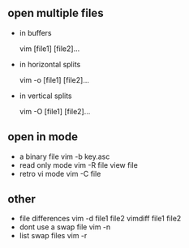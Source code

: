 ## open multiple files
- in buffers

    vim [file1] [file2]...
- in horizontal splits

    vim -o [file1] [file2]...
- in vertical splits

    vim -O [file1] [file2]...

## open in mode
- a binary file
    vim -b key.asc
- read only mode
    vim -R file
    view file
- retro vi mode
    vim -C file


## other
- file differences
    vim -d file1 file2
    vimdiff file1 file2
- dont use a swap file
    vim -n
- list swap files
    vim -r
